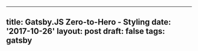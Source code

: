 
---
title: Gatsby.JS Zero-to-Hero - Styling
date: '2017-10-26'
layout: post
draft: false
tags: gatsby
---


